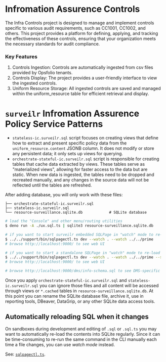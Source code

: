 # Infromation Assurence Controls

The Infra Controls project is designed to manage and implement controls specific
to various audit requirements, such as CC1001, CC1002, and others. This project
provides a platform for defining, applying, and tracking the effectiveness of
these controls, ensuring that your organization meets the necessary standards
for audit compliance.

### Key Features

1. Controls Ingestion: Controls are automatically ingested from csv files
   provided by Opsfolio tenants.
2. Controls Display: The project provides a user-friendly interface to view the
   ingested controls.
3. Uniform Resource Storage: All ingested controls are saved and managed within
   the uniform_resource table for efficient retrieval and display.

# `surveilr` Infromation Assurence Policy Service Patterns

- `stateless-ic.surveilr.sql` script focuses on creating views that define how
  to extract and present specific policy data from the
  `uniform_resource.content` JSONB column. It does not modify or store any
  persistent data; it only sets up views for querying.
- `orchestrate-stateful-ic.surveilr.sql` script is responsible for creating
  tables that cache data extracted by views. These tables serve as "materialized
  views", allowing for faster access to the data but are static. When new data
  is ingested, the tables need to be dropped and recreated manually, and any
  changes in the source data will not be reflected until the tables are
  refreshed.

After adding database, you will only work with these files:

```
├── orchestrate-stateful-ic.surveilr.sql
├── stateless-ic.surveilr.sql
└── resource-surveillance.sqlite.db            # SQLite database
```

```bash
# load the "Console" and other menu/routing utilities
$ deno run -A ./ux.sql.ts | sqlite3 resource-surveillance.sqlite.db

# if you want to start surveilr embedded SQLPage in "watch" mode to re-load files automatically
$ ../../support/bin/sqlpagectl.ts dev --watch . --watch ../../prime
# browse http://localhost:9000/ to see web UI

# if you want to start a standalone SQLPage in "watch" mode to re-load files automatically
$ ../../support/bin/sqlpagectl.ts dev --watch . --watch ../../prime --standalone
# browse http://localhost:9000/ to see web UI

# browse http://localhost:9000/dms/info-schema.sql to see DMS-specific
```

Once you apply `orchestrate-stateful-ic.surveilr.sql` and
`stateless-ic.surveilr.sql` you can ignore those files and all content will be
accessed through views or `*.cached` tables in
`resource-surveillance.sqlite.db`. At this point you can rename the SQLite
database file, archive it, use in reporting tools, DBeaver, DataGrip, or any
other SQLite data access tools.

## Automatically reloading SQL when it changes

On sandboxes during development and editing of `.sql` or `.sql.ts` you may want
to automatically re-load the contents into SQLite regularly. Since it can be
time-consuming to re-run the same command in the CLI manually each time a file
changes, you can use _watch mode_ instead.

See: [`sqlpagectl.ts`](../../support/bin/sqlpagectl.ts).
